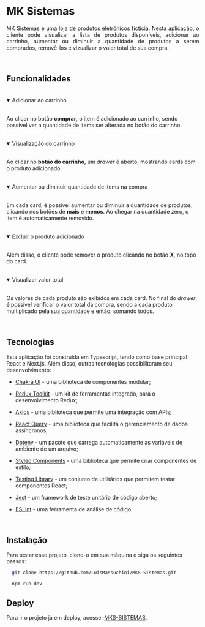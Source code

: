 
# MK Sistemas

<div align="justify">

MK Sistemas é uma [loja de produtos eletrônicos fictícia](https://mks-sistemas-one.vercel.app/). Nesta aplicação, o cliente pode visualizar a lista de produtos disponíveis, adicionar ao carrinho, aumentar ou diminuir a quantidade de produtos a serem comprados, removê-los e vizualizar o valor total de sua compra.


</div>
<br>

## Funcionalidades
<br>

<details open>
<summary>Adicionar ao carrinho</summary>
<br>

Ao clicar no botão **comprar**, o item é adicionado ao carrinho, sendo possível ver a quantidade de items ser alterada no botão do carrinho. 

<br>
</details>

<details open>
<summary>Visualização do carrinho</summary>
<br>

Ao clicar no **botão do carrinho**, um *drawer* é aberto, mostrando cards com o produto adicionado.

<br>
</details>

<details open>
<summary>Aumentar ou diminuir quantidade de items na compra</summary>
<br>

Em cada card, é possível aumentar ou diminuir a quantidade de produtos, clicando nos botões de **mais** e **menos**. Ao chegar na quantidade zero, o item é automaticamente removido. 

<br>
</details>

<details open>
<summary>Excluir o produto adicionado</summary>
<br>

Além disso, o cliente pode remover o produto clicando no botão **X**, no topo do card. 

<br>
</details>

<details open>
<summary>Visualizar valor total</summary>
<br>

Os valores de cada produto são exibidos em cada card. No final do *drawer*, é possível verificar o valor total da compra, sendo a cada produto multiplicado pela sua quantidade e então, somando todos.

<br>
</details>

## Tecnologias

Esta aplicação foi construída em Typescript, tendo como base principal React e Next.js. Além disso, outras tecnologias possibilitaram seu desenvolvimento:

- [Chakra UI](https://chakra-ui.com/) - uma biblioteca de componentes modular;

- [Redux Toolkit](https://redux-toolkit.js.org/) - um kit de ferramentas integrado, para o desenvolvimento Redux;

- [Axios](https://www.npmjs.com/package/axios) - uma biblioteca que permite uma integração com APIs;

- [React Query](https://www.npmjs.com/package/@tanstack/react-query) - uma biblioteca que facilita o gerenciamento de dados assíncronos;

- [Dotenv](https://www.npmjs.com/package/dotenv) - um pacote que carrega automaticamente as variáveis de ambiente de um arquivo; 
 
- [Styled Components](https://www.npmjs.com/package/styled-components) - uma biblioteca que permite criar componentes de estilo;

- [Testing Library](https://www.npmjs.com/package/testing-library) - um conjunto de utilitários que permitem testar componentes React;

- [Jest](https://www.npmjs.com/package/jest) - um framework de teste unitário de código aberto;

- [ESLint](https://www.npmjs.com/package/eslint) - uma ferramenta de análise de código.

<br>

## Instalação

Para testar esse projeto, clone-o em sua máquina e siga os seguintes passos:

```bash
  git clone https://github.com/LuisMassuchini/MKS-Sistemas.git

  npm run dev 

```

## Deploy

Para ir o projeto já em deploy, acesse: [MKS-SISTEMAS](https://mks-sistemas-one.vercel.app/).


